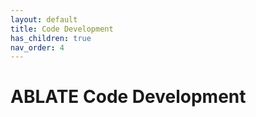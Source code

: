 ```yaml
---
layout: default
title: Code Development
has_children: true
nav_order: 4
---
```


# ABLATE Code Development